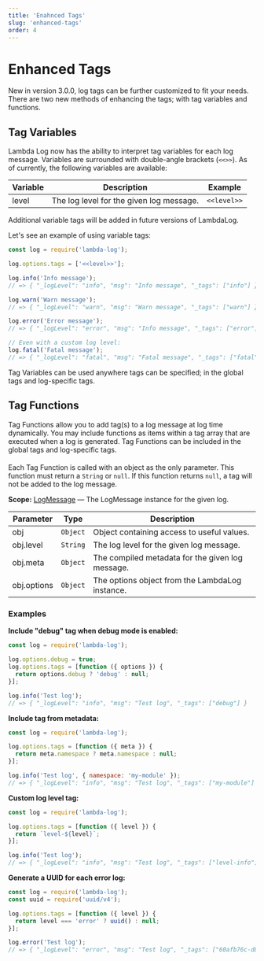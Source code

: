 ```yaml
---
title: 'Enahnced Tags'
slug: 'enhanced-tags'
order: 4
---
```


# Enhanced Tags
New in version 3.0.0, log tags can be further customized to fit your needs. There are two new methods of enhancing the tags; with tag variables and functions.

## Tag Variables
Lambda Log now has the ability to interpret tag variables for each log message. Variables are surrounded with double-angle brackets (`<<>>`). As of currently, the following variables are available:

| Variable | Description | Example |
| -------- | ----------- | ------- |
| level | The log level for the given log message. | `<<level>>` |

Additional variable tags will be added in future versions of LambdaLog.

Let's see an example of using variable tags:

```js
const log = require('lambda-log');

log.options.tags = ['<<level>>'];

log.info('Info message');
// => { "_logLevel": "info", "msg": "Info message", "_tags": ["info"] }

log.warn('Warn message');
// => { "_logLevel": "warn", "msg": "Warn message", "_tags": ["warn"] }

log.error('Error message');
// => { "_logLevel": "error", "msg": "Info message", "_tags": ["error"] }

// Even with a custom log level:
log.fatal('Fatal message');
// => { "_logLevel": "fatal", "msg": "Fatal message", "_tags": ["fatal"] }
```

Tag Variables can be used anywhere tags can be specified; in the global tags and log-specific tags.

## Tag Functions
Tag Functions allow you to add tag(s) to a log message at log time dynamically. You may include functions as items within a tag array that are executed when a log is generated. Tag Functions can be included in the global tags and log-specific tags.

#### <h type="function" text="function({ level, meta, options })">
Each Tag Function is called with an object as the only parameter. This function must return a `String` or `null`. If this function returns `null`, a tag will not be added to the log message.

**Scope:** [LogMessage](/docs/api#logmessage) — The LogMessage instance for the given log.

| Parameter | Type | Description |
| --------- | ---- | ----------- |
| obj | `Object` | Object containing access to useful values. |
| obj.level | `String` | The log level for the given log message. |
| obj.meta | `Object` | The compiled metadata for the given log message. |
| obj.options | `Object` | The options object from the LambdaLog instance. |

### Examples

**Include "debug" tag when debug mode is enabled:**
```js
const log = require('lambda-log');

log.options.debug = true;
log.options.tags = [function ({ options }) {
  return options.debug ? 'debug' : null;
}];

log.info('Test log');
// => { "_logLevel": "info", "msg": "Test log", "_tags": ["debug"] }
```

**Include tag from metadata:**
```js
const log = require('lambda-log');

log.options.tags = [function ({ meta }) {
  return meta.namespace ? meta.namespace : null;
}];

log.info('Test log', { namespace: 'my-module' });
// => { "_logLevel": "info", "msg": "Test log", "_tags": ["my-module"] }
```

**Custom log level tag:**
```js
const log = require('lambda-log');

log.options.tags = [function ({ level }) {
  return `level-${level}`;
}];

log.info('Test log');
// => { "_logLevel": "info", "msg": "Test log", "_tags": ["level-info"] }
```

**Generate a UUID for each error log:**
```js
const log = require('lambda-log');
const uuid = require('uuid/v4');

log.options.tags = [function ({ level }) {
  return level === 'error' ? uuid() : null;
}];

log.error('Test log');
// => { "_logLevel": "error", "msg": "Test log", "_tags": ["60afb76c-d87d-46c0-9bd4-38f429085ba8"] }
```
